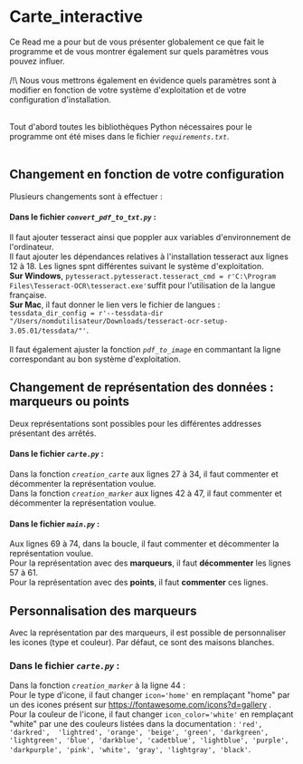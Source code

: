 # Carte_interactive

Ce Read me a pour but de vous présenter globalement ce que fait le programme et de vous montrer également sur quels paramètres vous pouvez influer.
<br><br> /!\  Nous vous mettrons également en évidence quels paramètres sont à modifier en fonction de votre système d'exploitation et de votre configuration d'installation.

<br>Tout d'abord toutes les bibliothèques Python nécessaires pour le programme ont été mises dans le fichier *`requirements.txt`*.
<br>
<br>
## Changement en fonction de votre configuration

Plusieurs changements sont à effectuer :
<br> 
#### Dans le fichier *`convert_pdf_to_txt.py`* :
Il faut ajouter tesseract ainsi que poppler aux variables d'environnement de l'ordinateur.
<br> Il faut ajouter les dépendances relatives à l'installation tesseract aux lignes 12 à 18. Les lignes spnt différentes suivant le système d'exploitation. 
<br> **Sur Windows**, `pytesseract.pytesseract.tesseract_cmd = r'C:\Program Files\Tesseract-OCR\tesseract.exe'`suffit pour l'utilisation de la langue française.
<br> **Sur Mac**, il faut donner le lien vers le fichier de langues : `tessdata_dir_config = r'--tessdata-dir "/Users/nomdutilisateur/Downloads/tesseract-ocr-setup-3.05.01/tessdata/"'`.
<br><br> Il faut également ajuster la fonction *`pdf_to_image`* en commantant la ligne correspondant au bon système d'exploitation.
<br>
## Changement de représentation des données : marqueurs ou points
Deux représentations sont possibles pour les différentes addresses présentant des arrêtés.
<br>
#### Dans le fichier *`carte.py`* :

Dans la fonction *`creation_carte`* aux lignes 27 à 34, il faut commenter et décommenter la représentation voulue.
<br>
Dans la fonction *`creation_marker`* aux lignes 42 à 47, il faut commenter et décommenter la représentation voulue.
<br>
#### Dans le fichier *`main.py`*  : 
Aux lignes 69 à 74, dans la boucle, il faut commenter et décommenter la représentation voulue.
<br>
Pour la représentation avec des **marqueurs**, il faut **décommenter** les lignes 57 à 61. 
<br>
Pour la représentation avec des **points**, il faut **commenter** ces lignes.
<br>
## Personnalisation des marqueurs 
Avec la représentation par des marqueurs, il est possible de personnaliser les icones (type et couleur). Par défaut, ce sont des maisons blanches.
<br>
### Dans le fichier *`carte.py`* : 
Dans la fonction *`creation_marker`* à la ligne 44 :
<br>
Pour le type d'icone, il faut changer `icon='home'` en remplaçant "home" par un des icones présent sur https://fontawesome.com/icons?d=gallery . 
<br>
Pour la couleur de l'icone, il faut changer `icon_color='white'` en remplaçant "white" par une des couleurs listées dans la documentation  : `'red', 'darkred',  'lightred', 'orange', 'beige', 'green', 'darkgreen', 'lightgreen', 'blue', 'darkblue', 'cadetblue', 'lightblue', 'purple', 'darkpurple', 'pink', 'white', 'gray', 'lightgray', 'black'`.
